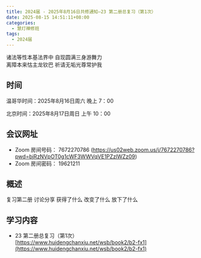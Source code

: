 ```yaml
---
title: 2024届 - 2025年8月16日共修通知—23 第二册总复习（第1次）
date: 2025-08-15 14:51:11+08:00
categories:
  - 慧灯禅修班
tags:
  - 2024届
---
```

诸法等性本基法界中 自现圆满三身游舞力\
离障本来怙主龙钦巴 祈请无垢光尊常护我

## 时间

温哥华时间：2025年8月16日周六   晚上 7：00  

北京时间：2025年8月17日周日  上午 10：00

## 会议网址

* Zoom 房间号码： 7672270786 (<https://us02web.zoom.us/j/7672270786?pwd=bjRzNVpOT0g1cWF3WWVqVE1PZzlWZz09>) 
* Zoom 房间密码： 19621211

## 概述

复习第二册
讨论分享
获得了什么
改变了什么
放下了什么

## 学习内容

* 23 第二册总复习（第1次） [](https://www.huidengchanxiu.net/wsb/book2/b2-fx1)[](https://www.huidengchanxiu.net/wsb/book2/b2-fx1)[https://www.huidengchanxiu.net/wsb/book2/b2-fx1](https://www.huidengchanxiu.net/wsb/book2/b2-fx1)